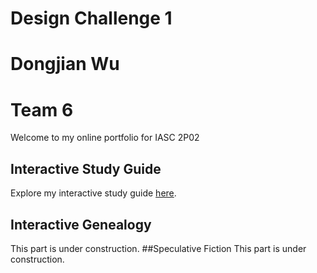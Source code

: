 # Design Challenge 1
# Dongjian Wu 
# Team 6
Welcome to my online portfolio for IASC 2P02
## Interactive Study Guide
Explore my interactive study guide [here](2P02_InteractiveStudyGuide_Team_6.html).
## Interactive Genealogy
This part is under construction.
##Speculative Fiction
This part is under construction.
